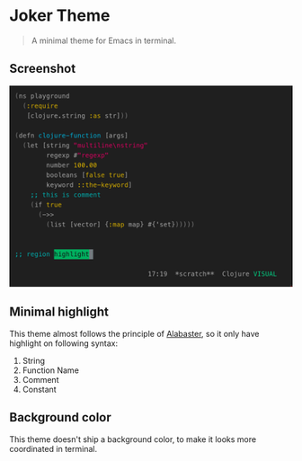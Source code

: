 # Joker Theme

> A minimal theme for Emacs in terminal.

## Screenshot

![Screenshot](https://raw.githubusercontent.com/DogLooksGood/joker-theme/master/screenshot.png)

## Minimal highlight

This theme almost follows the principle of
[Alabaster](https://github.com/tonsky/vscode-theme-alabaster),
so it only have highlight on following syntax:

1. String
2. Function Name
3. Comment
4. Constant

## Background color

This theme doesn't ship a background color, to make it looks more coordinated in terminal.
